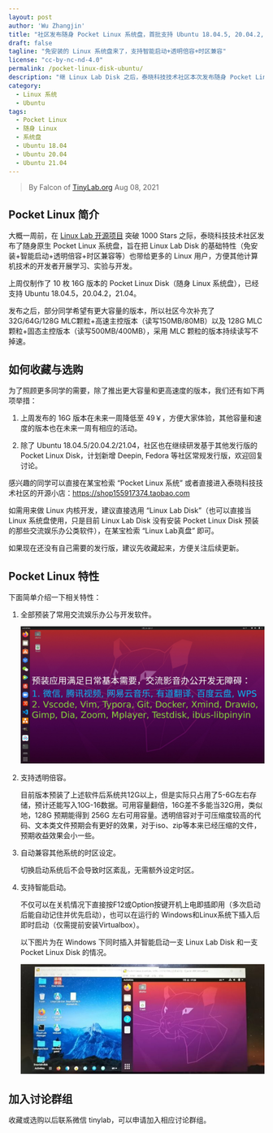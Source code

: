 ```yaml
---
layout: post
author: 'Wu Zhangjin'
title: "社区发布随身 Pocket Linux 系统盘，首批支持 Ubuntu 18.04.5, 20.04.2, 21.04"
draft: false
tagline: "免安装的 Linux 系统盘来了，支持智能启动+透明倍容+时区兼容"
license: "cc-by-nc-nd-4.0"
permalink: /pocket-linux-disk-ubuntu/
description: "继 Linux Lab Disk 之后，泰晓科技技术社区本次发布随身 Pocket Linux Disk，预装多种交流影音办公与开发软件，免安装，并且支持智能启动+透明倍容+时区兼容。"
category:
  - Linux 系统
  - Ubuntu
tags:
  - Pocket Linux
  - 随身 Linux
  - 系统盘
  - Ubuntu 18.04
  - Ubuntu 20.04
  - Ubuntu 21.04
---
```


> By Falcon of [TinyLab.org][1]
> Aug 08, 2021

## Pocket Linux 简介

大概一周前，在 [Linux Lab 开源项目](https://gitee.com/tinylab/linux-lab) 突破 1000 Stars 之际，泰晓科技技术社区发布了随身原生 Pocket Linux 系统盘，旨在把 Linux Lab Disk 的基础特性（免安装+智能启动+透明倍容+时区兼容等）也带给更多的 Linux 用户，方便其他计算机技术的开发者开展学习、实验与开发。

上周仅制作了 10 枚 16G 版本的 Pocket Linux Disk（随身 Linux 系统盘），已经支持 Ubuntu 18.04.5，20.04.2，21.04。

发布之后，部分同学希望有更大容量的版本，所以社区今次补充了 32G/64G/128G MLC颗粒+高速主控版本（读写150MB/80MB）以及 128G MLC颗粒+固态主控版本（读写500MB/400MB），采用 MLC 颗粒的版本持续读写不掉速。

## 如何收藏与选购

为了照顾更多同学的需要，除了推出更大容量和更高速度的版本，我们还有如下两项举措：

1. 上周发布的 16G 版本在未来一周降低至 49￥，方便大家体验，其他容量和速度的版本也在未来一周有相应的活动。

2. 除了 Ubuntu 18.04.5/20.04.2/21.04，社区也在继续研发基于其他发行版的 Pocket Linux Disk，计划新增 Deepin, Fedora 等社区常规发行版，欢迎回复讨论。

感兴趣的同学可以直接在某宝检索 “Pocket Linux 系统” 或者直接进入泰晓科技技术社区的开源小店：<https://shop155917374.taobao.com>

如需用来做 Linux 内核开发，建议直接选用 “Linux Lab Disk”（也可以直接当 Linux 系统盘使用，只是目前 Linux Lab Disk 没有安装 Pocket Linux Disk 预装的那些交流娱乐办公类软件），在某宝检索 “Linux Lab真盘” 即可。

如果现在还没有自己需要的发行版，建议先收藏起来，方便关注后续更新。

## Pocket Linux 特性

下面简单介绍一下相关特性：

1. 全部预装了常用交流娱乐办公与开发软件。

    ![Pocket Linux - pre-installed softwares](/wp-content/uploads/2021/08/pocket-linux/pocket-linux-intro.jpg)

2. 支持透明倍容。

    目前版本预装了上述软件后系统共12G以上，但是实际只占用了5-6G左右存储，预计还能写入10G-16数据。可用容量翻倍，16G差不多能当32G用，类似地，128G 预期能得到 256G 左右可用容量。透明倍容对于可压缩度较高的代码、文本类文件预期会有更好的效果，对于iso、zip等本来已经压缩的文件，预期收益效果会小一些。

3. 自动兼容其他系统的时区设定。

    切换启动系统后不会导致时区紊乱，无需额外设定时区。

4. 支持智能启动。

    不仅可以在关机情况下直接按F12或Option按键开机上电即插即用（多次启动后能自动记住并优先启动），也可以在运行的 Windows和Linux系统下插入后即时启动（仅需提前安装Virtualbox）。

    以下图片为在 Windows 下同时插入并智能启动一支 Linux Lab Disk 和一支 Pocket Linux Disk 的情况。

    ![Pocket linux disk 智能启动效果](/wp-content/uploads/2021/08/pocket-linux/pocket-linux-vmboot-demo.jpg)

## 加入讨论群组

收藏或选购以后联系微信 tinylab，可以申请加入相应讨论群组。

[1]: http://tinylab.org
